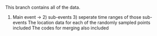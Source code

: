 This branch contains all of the data.
1) Main event -> 2) sub-events 3) seperate time ranges of those sub-events
The location data for each of the randomly sampled points included
The codes for merging also included

